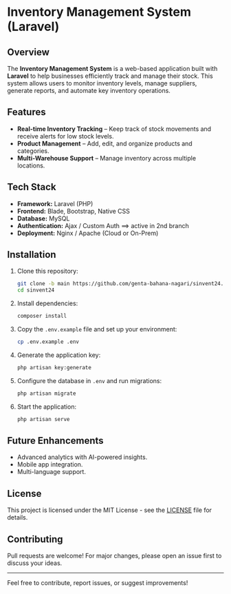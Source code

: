 # Inventory Management System (Laravel)

## Overview
The **Inventory Management System** is a web-based application built with **Laravel** to help businesses efficiently track and manage their stock. This system allows users to monitor inventory levels, manage suppliers, generate reports, and automate key inventory operations.

## Features
- **Real-time Inventory Tracking** – Keep track of stock movements and receive alerts for low stock levels.
- **Product Management** – Add, edit, and organize products and categories.
- **Multi-Warehouse Support** – Manage inventory across multiple locations.

## Tech Stack
- **Framework:** Laravel (PHP)
- **Frontend:** Blade, Bootstrap, Native CSS
- **Database:** MySQL
- **Authentication:** Ajax / Custom Auth ==> active in 2nd branch
- **Deployment:** Nginx / Apache (Cloud or On-Prem)

## Installation
1. Clone this repository:
   ```sh
   git clone -b main https://github.com/genta-bahana-nagari/sinvent24.git
   cd sinvent24
   ```
2. Install dependencies:
   ```sh
   composer install
   ```
3. Copy the `.env.example` file and set up your environment:
   ```sh
   cp .env.example .env
   ```
4. Generate the application key:
   ```sh
   php artisan key:generate
   ```
5. Configure the database in `.env` and run migrations:
   ```sh
   php artisan migrate
   ```
6. Start the application:
   ```sh
   php artisan serve
   ```

## Future Enhancements
- Advanced analytics with AI-powered insights.
- Mobile app integration.
- Multi-language support.

## License
This project is licensed under the MIT License - see the [LICENSE](LICENSE) file for details.

## Contributing
Pull requests are welcome! For major changes, please open an issue first to discuss your ideas.

---
Feel free to contribute, report issues, or suggest improvements!


